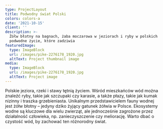 ```yaml
---
type: ProjectLayout
title: Podwodny świat Polski
colors: colors-a
date: '2021-10-15'
client: ''
description: >-
  Żółw błotny na bagnach, żaba moczarowa w jeziorach i ryby w polskich rzekach –
  podwodne życie, które zadziwia
featuredImage:
  type: ImageBlock
  url: /images/pike-2276178_1920.jpg
  altText: Project thumbnail image
media:
  type: ImageBlock
  url: /images/pike-2276178_1920.jpg
  altText: Project image
---
```

Polskie jeziora, rzeki i stawy tętnią życiem. Wśród mieszkańców wód można znaleźć ryby, takie jak szczupaki czy karasie, a także płazy, takie jak kumak nizinny i traszka grzebieniasta. Unikalnym przedstawicielem fauny wodnej jest żółw błotny – jedyny dziko żyjący gatunek żółwia w Polsce. Ekosystemy wodne są kluczowe dla wielu zwierząt, ale jednocześnie zagrożone przez działalność człowieka, np. zanieczyszczenie czy meliorację. Warto dbać o czystość wód, by zachować ten różnorodny świat.





